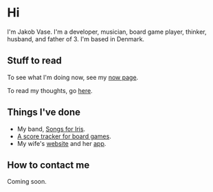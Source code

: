 # Hi

I'm Jakob Vase. I'm a developer, musician, board game player, thinker, husband,
and father of 3. I'm based in Denmark.

## Stuff to read

To see what I'm doing now, see my [now page](/now).

To read my thoughts, go [here](/thoughts).

## Things I've done

- My band, [Songs for Iris](https://songsforiris.dk).
- [A score tracker for board games](https://score-tracker.vase.dev).
- My wife's [website](https://majavase.dk) and her
  [app](https://chocolat.dk/app-link).

## How to contact me

Coming soon.
